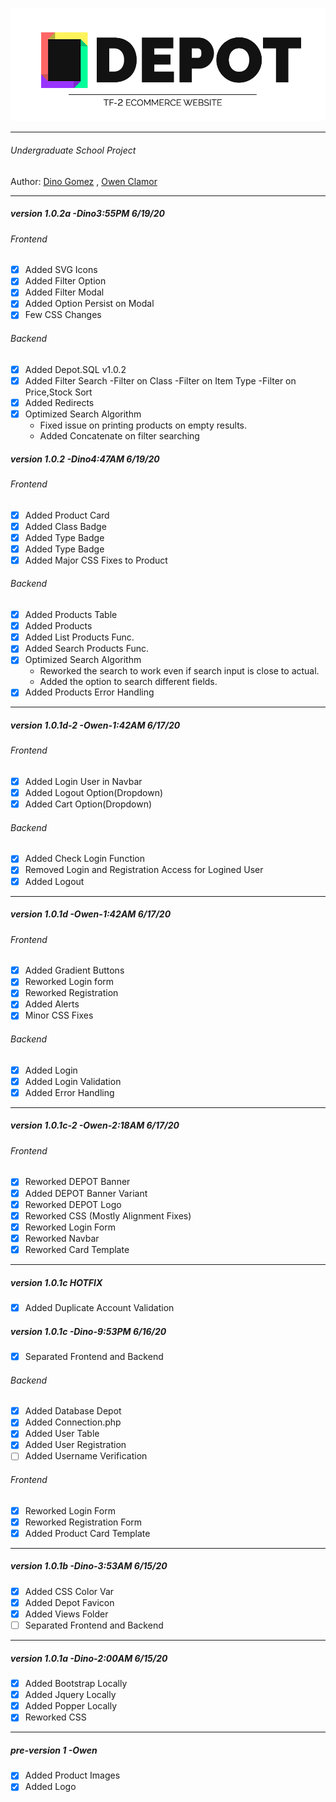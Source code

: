 <p align="center"><img src="frontend/img/depot-banner-2.png"></p>

***
###### Undergraduate School Project
Author:
[Dino Gomez](https://github.com/dinogomez) ,
[Owen Clamor](https://github.com/owenclamor)
***
##### version 1.0.2a -Dino3:55PM 6/19/20
###### Frontend
  - [x] Added SVG Icons
  - [x] Added Filter Option
  - [x] Added Filter Modal
  - [x] Added Option Persist on Modal
  - [x] Few CSS Changes
###### Backend
  - [x] Added Depot.SQL v1.0.2
  - [x] Added Filter Search
    -Filter on Class
    -Filter on Item Type
    -Filter on Price,Stock Sort
  - [x] Added Redirects
  - [x] Optimized Search Algorithm
    - Fixed issue on printing products on empty results.
    - Added Concatenate on filter searching
##### version 1.0.2 -Dino4:47AM 6/19/20
###### Frontend
  - [x] Added Product Card
  - [x] Added Class Badge
  - [x] Added Type Badge
  - [x] Added Type Badge
  - [x] Added Major CSS Fixes to Product
###### Backend
  - [x] Added Products Table
  - [x] Added Products
  - [x] Added List Products Func.
  - [x] Added Search Products Func.
  - [x] Optimized Search Algorithm
    - Reworked the search to work even if search input is close to actual.
    - Added the option to search different fields.
  - [x] Added Products Error Handling
***
##### version 1.0.1d-2 -Owen-1:42AM 6/17/20
###### Frontend
  - [x] Added Login User in Navbar
  - [x] Added Logout Option(Dropdown)
  - [x] Added Cart Option(Dropdown)
###### Backend
  - [x] Added Check Login Function
  - [x] Removed Login and Registration Access for Logined User
  - [x] Added Logout
***
##### version 1.0.1d -Owen-1:42AM 6/17/20
###### Frontend
  - [x] Added Gradient Buttons
  - [x] Reworked Login form
  - [x] Reworked Registration
  - [x] Added Alerts
  - [x] Minor CSS Fixes
###### Backend
  - [x] Added Login
  - [x] Added Login Validation
  - [x] Added Error Handling
***
##### version 1.0.1c-2 -Owen-2:18AM 6/17/20
###### Frontend
  - [x] Reworked DEPOT Banner
  - [x] Added DEPOT Banner Variant
  - [x] Reworked DEPOT Logo
  - [x] Reworked CSS (Mostly Alignment Fixes)
  - [x] Reworked Login Form
  - [x] Reworked Navbar
  - [x] Reworked Card Template
***
##### version 1.0.1c HOTFIX
- [x] Added Duplicate Account Validation
##### version 1.0.1c -Dino-9:53PM 6/16/20
- [x] Separated Frontend and Backend
###### Backend
  - [x] Added Database Depot
  - [x] Added Connection.php
  - [x] Added User Table
  - [x] Added User Registration
  - [ ] Added Username Verification
###### Frontend
  - [x] Reworked Login Form
  - [x] Reworked Registration Form
  - [x] Added Product Card Template
***
##### version 1.0.1b -Dino-3:53AM 6/15/20
  - [x] Added CSS Color Var
  - [x] Added Depot Favicon
  - [x] Added Views Folder
  - [ ] Separated Frontend and Backend
***  
##### version 1.0.1a -Dino-2:00AM 6/15/20
- [x] Added Bootstrap Locally
- [x] Added Jquery Locally
- [x] Added Popper Locally
- [x] Reworked CSS
***
##### pre-version 1 -Owen
- [x] Added Product Images
- [x] Added Logo
